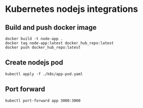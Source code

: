 # Kubernetes nodejs integrations

## Build and push docker image

```
docker build -t node-app .
docker tag node-app:latest docker_hub_repo:latest
docker push docker_hub_repo:latest
```

## Create nodejs pod

```
kubectl apply -f ./k8s/app-pod.yaml
```

## Port forward

```
kubectl port-forward app 3000:3000
```